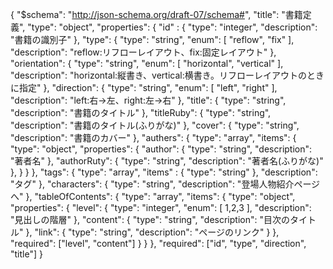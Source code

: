 {
	"$schema": "http://json-schema.org/draft-07/schema#",
	"title": "書籍定義",
	"type": "object",
	"properties": {
		"id" : {
			"type": "integer",
			"description": "書籍の識別子"
		},
		"type": {
			"type": "string",
			"enum": [
				"reflow",
				"fix"
			],
			"description": "reflow:リフローレイアウト、fix:固定レイアウト"
		},
		"orientation": {
			"type": "string",
			"enum": [
				"horizontal",
				"vertical"
			],
			"description": "horizontal:縦書き、vertical:横書き。リフローレイアウトのときに指定"
		},
		"direction": {
			"type": "string",
			"enum": [
				"left",
				"right"
			],
			"description": "left:右→左、right:左→右"
		},
		"title": {
			"type": "string",
			"description": "書籍のタイトル"
		},
		"titleRuby": {
			"type": "string",
			"description": "書籍のタイトル(ふりがな)"
		},
		"cover": {
			"type": "string",
			"description": "書籍のカバー"
		},
		"authers": {
			"type": "array",
			"items": {
				"type": "object",
				"properties": {
					"author": {
						"type": "string",
						"description": "著者名"
					},
					"authorRuty": {
						"type": "string",
						"description": "著者名(ふりがな)"
					},
				}
			}
		},
		"tags": {
			"type": "array",
			"items" : {
				"type": "string"
			},
			"description": "タグ"
		},
		"characters": {
			"type": "string",
			"description": "登場人物紹介ページへ"
		},
		"tableOfContents": {
			"type": "array",
			"items": {
				"type": "object",
				"properties": {
					"level": {
						"type": "integer",
						"enum": [
							1,2,3
						],
						"description": "見出しの階層"
					},
					"content": {
						"type": "string",
						"description": "目次のタイトル"
					},
					"link": {
						"type": "string",
						"description": "ページのリンク"
					}
				},
				"required": ["level", "content"]
			}
		}
	},
	"required": ["id", "type", "direction", "title"]
}